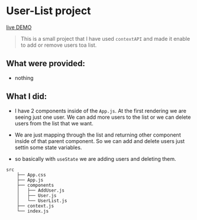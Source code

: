 # User-List project
[live DEMO](https://userlist-react.netlify.app)

> This is a small project that I have used `contextAPI` and made it enable to add or remove users toa list.

## What were provided:

- nothing

## What I did:

- I have 2 components inside of the `App.js`. At the first rendering we are seeing just one user. We can add more users to the list or we can delete users from the list that we want.
- We are just mapping through the list and returning other component inside of that parent component. So we can add and delete users just settin some state variables.

- so basically with `useState` we are adding users and deleting them.

```
src
    ├── App.css
    ├── App.js
    ├── components
    │   ├── AddUser.js
    │   ├── User.js
    │   └── UserList.js
    ├── context.js
    └── index.js
```
